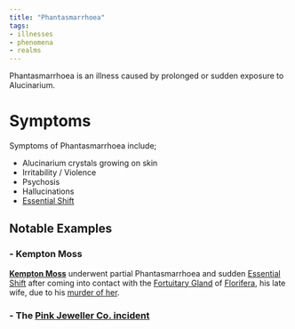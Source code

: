 ```yaml
---
title: "Phantasmarrhoea"
tags:
- illnesses
- phenomena
- realms
---
```

Phantasmarrhoea is an illness caused by prolonged or sudden exposure to Alucinarium.

# Symptoms
Symptoms of Phantasmarrhoea include;
- Alucinarium crystals growing on skin
- Irritability / Violence
- Psychosis
- Hallucinations
- [Essential Shift](locations/essential-shift.md)

## Notable Examples
### - Kempton Moss
[**Kempton Moss**](characters/lichenia/kempton-moss.md) underwent partial Phantasmarrhoea and sudden [Essential Shift](locations/essential-shift.md) after coming into contact with the [Fortuitary Gland](fauna/biology/fortuitary-gland.md) of [Florifera](characters/lichenia/florifera-moss.md), his late wife, due to his [murder of her](events/lichenia/murder-of-florifera.md).

### - The [Pink Jeweller Co. incident](events/pink-jeweller-co/phantasmarrhoea-incident.md)
